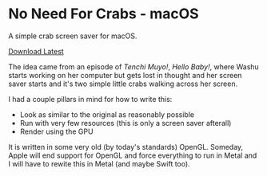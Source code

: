 # No Need For Crabs - macOS
A simple crab screen saver for macOS.

[Download Latest](/noyhrynban/no-need-for-crabs-macos/releases/download/latest/No.Need.For.Crabs.zip)

The idea came from an episode of *Tenchi Muyo!*, *Hello Baby!*, where Washu starts working on her computer but gets lost in thought and her screen saver starts and it's two simple little crabs walking across her screen.

I had a couple pillars in mind for how to write this:
 - Look as similar to the original as reasonably possible
 - Run with very few resources (this is only a screen saver afterall)
 - Render using the GPU

It is written in some very old (by today's standards) OpenGL. Someday, Apple will end support for OpenGL and force everything to run in Metal and I will have to rewite this in Metal (and maybe Swift too).
